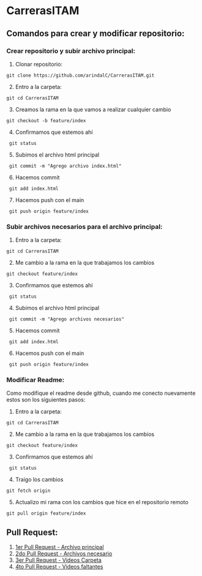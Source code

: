 # CarrerasITAM
## Comandos para crear y modificar repositorio:

### Crear repositorio y subir archivo principal:
1. Clonar repositorio:
  ```
  git clone https://github.com/arindalC/CarrerasITAM.git
  ``` 
2. Entro a la carpeta:
  ```
  git cd CarrerasITAM
  ``` 
3.  Creamos la rama en la que vamos a realizar cualquier cambio
  ```
 git checkout -b feature/index
 ```
4.  Confirmamos que estemos ahí
```
 git status
 ```
5.  Subimos el archivo html principal
```
 git commit -m "Agrego archivo index.html"
 ```
6.  Hacemos commit
```
 git add index.html
 ```
7. Hacemos push con el main
```
 git push origin feature/index
 ```
### Subir archivos necesarios para el archivo principal:
1.  Entro a la carpeta:
  ```
  git cd CarrerasITAM
  ```
2.  Me cambio a la rama en la que trabajamos los cambios
  ```
 git checkout feature/index
 ```
3.  Confirmamos que estemos ahí
```
 git status
 ```
4.  Subimos el archivo html principal
```
 git commit -m "Agrego archivos necesarios"
 ```
5.  Hacemos commit
```
 git add index.html
 ```
6. Hacemos push con el main
```
 git push origin feature/index
 ```

### Modificar Readme:

Como modifique el readme desde github, cuando me conecto nuevamente estos son los siguientes pasos:
1.  Entro a la carpeta:
  ```
  git cd CarrerasITAM
  ```
2.  Me cambio a la rama en la que trabajamos los cambios
  ```
 git checkout feature/index
 ```
3.  Confirmamos que estemos ahí
```
 git status
 ```
4. Traigo los cambios
```
git fetch origin
```
5. Actualizo mi rama con los cambios que hice en el repositorio remoto
```
git pull origin feature/index
```

## Pull Request:

1. [1er Pull Request - Archivo principal](https://github.com/arindalC/CarrerasITAM/pull/1)
2. [2do Pull Request - Archivos necesario](https://github.com/arindalC/CarrerasITAM/pull/2)
3. [3er Pull Request - Videos Carpeta](https://github.com/arindalC/CarrerasITAM/pull/5)
4. [4to Pull Request - Videos faltantes](https://github.com/arindalC/CarrerasITAM/pull/6)
  

